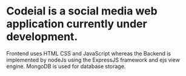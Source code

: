 # Codeial is a social media web application currently under development.
Frontend uses HTML CSS and JavaScript whereas the Backend is implemented by nodeJs using the ExpressJS framework and ejs view engine.
MongoDB is used for database storage.
